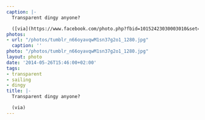 ```yaml
---
caption: |-
  Transparent dingy anyone?

  ([via](https://www.facebook.com/photo.php?fbid=10152423030003010&set=a.10150129751268010.300304.7320808009&type=1))
photos:
- url: "/photos/tumblr_n66oyavqwM1sn37g2o1_1280.jpg"
  caption: ''
photo: "/photos/tumblr_n66oyavqwM1sn37g2o1_1280.jpg"
layout: photo
date: '2014-05-26T15:46:00+02:00'
tags:
- transparent
- sailing
- dingy
title: |-
  Transparent dingy anyone?

  (via)
---
```

